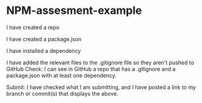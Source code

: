 # NPM-assesment-example

I have created a repo

I have created a package.json

I have installed a dependency

I have added the relevant files to the .gitignore file so they aren't pushed to GitHub
Check: I can see in GitHub a repo that has a .gitignore and a package.json with at least one dependency.

Submit: I have checked what I am submitting, and I have posted a link to my branch or commit(s) that displays the above.
